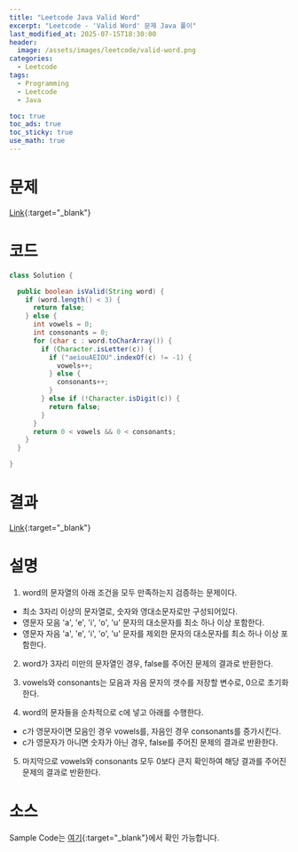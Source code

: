 ```yaml
---
title: "Leetcode Java Valid Word"
excerpt: "Leetcode - 'Valid Word' 문제 Java 풀이"
last_modified_at: 2025-07-15T18:30:00
header:
  image: /assets/images/leetcode/valid-word.png
categories:
  - Leetcode
tags:
  - Programming
  - Leetcode
  - Java

toc: true
toc_ads: true
toc_sticky: true
use_math: true
---
```

# 문제
[Link](https://leetcode.com/problems/valid-word/){:target="_blank"}

# 코드
```java
class Solution {

  public boolean isValid(String word) {
    if (word.length() < 3) {
      return false;
    } else {
      int vowels = 0;
      int consonants = 0;
      for (char c : word.toCharArray()) {
        if (Character.isLetter(c)) {
          if ("aeiouAEIOU".indexOf(c) != -1) {
            vowels++;
          } else {
            consonants++;
          }
        } else if (!Character.isDigit(c)) {
          return false;
        }
      }
      return 0 < vowels && 0 < consonants;
    }
  }

}
```

# 결과
[Link](https://leetcode.com/problems/valid-word/submissions/1698600446/){:target="_blank"}

# 설명
1. word의 문자열의 아래 조건을 모두 만족하는지 검증하는 문제이다.
- 최소 3자리 이상의 문자열로, 숫자와 영대소문자로만 구성되어있다.
- 영문자 모음 'a', 'e', 'i', 'o', 'u' 문자의 대소문자를 최소 하나 이상 포함한다.
- 영문자 자음 'a', 'e', 'i', 'o', 'u' 문자를 제외한 문자의 대소문자를 최소 하나 이상 포함한다.

2. word가 3자리 미만의 문자열인 경우, false를 주어진 문제의 결과로 반환한다.

3. vowels와 consonants는 모음과 자음 문자의 갯수를 저장할 변수로, 0으로 초기화한다.

4. word의 문자들을 순차적으로 c에 넣고 아래를 수행한다.
- c가 영문자이면 모음인 경우 vowels를, 자음인 경우 consonants를 증가시킨다.
- c가 영문자가 아니면 숫자가 아닌 경우, false를 주어진 문제의 결과로 반환한다.

5. 마지막으로 vowels와 consonants 모두 0보다 큰지 확인하여 해당 결과를 주어진 문제의 결과로 반환한다.

# 소스
Sample Code는 [여기](https://github.com/GracefulSoul/leetcode/blob/master/src/main/java/gracefulsoul/problems/ValidWord.java){:target="_blank"}에서 확인 가능합니다.